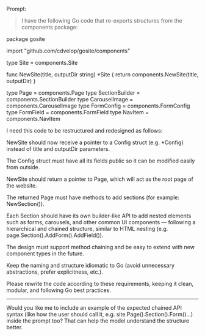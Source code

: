 Prompt:

> I have the following Go code that re-exports structures from the components package:

package gosite

import "github.com/cdvelop/gosite/components"

type Site = components.Site

func NewSite(title, outputDir string) *Site {
    return components.NewSite(title, outputDir)
}

type Page = components.Page
type SectionBuilder = components.SectionBuilder
type CarouselImage = components.CarouselImage
type FormConfig = components.FormConfig
type FormField = components.FormField
type NavItem = components.NavItem

I need this code to be restructured and redesigned as follows:

NewSite should now receive a pointer to a Config struct (e.g. *Config) instead of title and outputDir parameters.

The Config struct must have all its fields public so it can be modified easily from outside.

NewSite should return a pointer to Page, which will act as the root page of the website.

The returned Page must have methods to add sections (for example: NewSection()).

Each Section should have its own builder-like API to add nested elements such as forms, carousels, and other common UI components — following a hierarchical and chained structure, similar to HTML nesting (e.g. page.Section().AddForm().AddField()).

The design must support method chaining and be easy to extend with new component types in the future.

Keep the naming and structure idiomatic to Go (avoid unnecessary abstractions, prefer explicitness, etc.).


Please rewrite the code according to these requirements, keeping it clean, modular, and following Go best practices.




---

Would you like me to include an example of the expected chained API syntax (like how the user should call it, e.g. site.Page().Section().Form()…) inside the prompt too? That can help the model understand the structure better.
